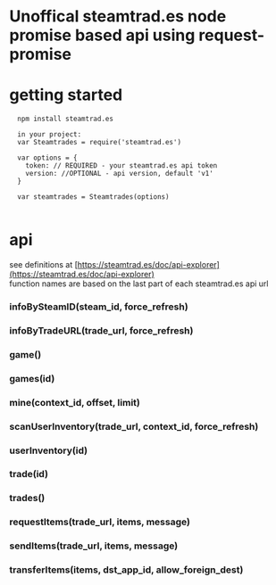 # Unoffical steamtrad.es node promise based api using request-promise

# getting started

```
  npm install steamtrad.es

  in your project:
  var Steamtrades = require('steamtrad.es')

  var options = {
    token: // REQUIRED - your steamtrad.es api token
    version: //OPTIONAL - api version, default 'v1'
  }

  var steamtrades = Steamtrades(options)


```

# api
see definitions at [https://steamtrad.es/doc/api-explorer](https://steamtrad.es/doc/api-explorer)   
function names are based on the last part of each steamtrad.es api url

### infoBySteamID(steam_id, force_refresh)
### infoByTradeURL(trade_url, force_refresh)
### game()
### games(id)
### mine(context_id, offset, limit)
### scanUserInventory(trade_url, context_id, force_refresh)
### userInventory(id)
### trade(id)
### trades()
### requestItems(trade_url, items, message)
### sendItems(trade_url, items, message)
### transferItems(items, dst_app_id, allow_foreign_dest)
